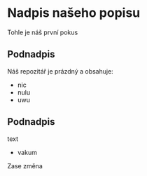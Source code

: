 # Nadpis našeho popisu
Tohle je náš první pokus
## Podnadpis
Náš repozitář je prázdný a obsahuje:
- nic
- nulu
- uwu
## Podnadpis
text
- vakum 

Zase změna 

